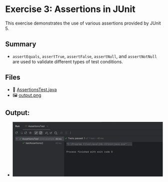 # Exercise 3: Assertions in JUnit

This exercise demonstrates the use of various assertions provided by JUnit 5.

## Summary

- `assertEquals`, `assertTrue`, `assertFalse`, `assertNull`, and `assertNotNull` are used to validate different types of test conditions.

## Files
- 🔗 [AssertionsTest.java](./src/test/java/com/example/junit/AssertionsTest.java)
- 🖼️ [output.png](./output.png)

## Output:
- ![Test Output](./output.png)
